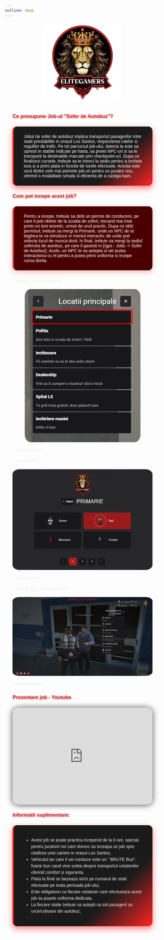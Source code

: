 ```yaml
---
outline: deep
---
```


<img src="../public/elitegamers.png" alt="pozaRegulament" width="256" height="256" style="display: block; margin: 0 auto; border-radius: 5%;">

<style>
.eg-bus {
  font-family: 'Poppins', sans-serif;
  max-width: 900px;
  margin: 0 auto;
  padding: 1rem 1.5rem;
  color: white;
}

.eg-bus .guide-box-gradient {
  background: linear-gradient(135deg, #1a1a1a 70%, #ff2323 100%);
  border-left: 5px solid #cc1a1a;
  padding: 1.5rem 2rem;
  margin: 1.5rem 0;
  border-radius: 14px;
  box-shadow: 0 8px 20px rgba(255, 35, 35, 0.6);
  transition: box-shadow 0.3s ease;
}
.eg-bus .guide-box-gradient:hover {
  box-shadow: 0 12px 35px rgba(255, 35, 35, 0.85);
}

.eg-bus .guide-box-solid {
  background-color: #4b0000;
  border-left: 5px solid #cc3333;
  padding: 1.5rem 2rem;
  margin: 1.5rem 0;
  border-radius: 14px;
  box-shadow: 0 6px 18px rgba(204, 51, 51, 0.3);
  transition: box-shadow 0.3s ease;
}
.eg-bus .guide-box-solid:hover {
  box-shadow: 0 10px 28px rgba(204, 51, 51, 0.55);
}

.eg-bus h3 {
  font-weight: 700;
  color: #cc3333;
  text-shadow: 1px 1px 4px rgba(204, 51, 51, 0.7);
}

.eg-bus p,
.eg-bus li {
  line-height: 1.5;
  color: #eee;
  font-weight: 400;
}

.eg-bus img {
  border-radius: 5%;
  display: block;
  margin: 1rem auto;
  max-width: 100%;
  height: auto;
}

.eg-bus .framed-photo {
  border-radius: 10px;
  border: 3px solid #cc3333;
  box-shadow: 0 4px 15px rgba(204, 51, 51, 0.6);
  max-width: 90%;
  margin: 1rem auto;
  display: block;
}

.eg-bus iframe {
  max-width: 100%;
  border-radius: 5%;
  box-shadow: 0 1px 20px rgba(0, 0, 0, 0.7);
  margin: 1.5rem auto;
  display: block;
}
</style>

<div class="eg-bus">

### Ce presupune Job-ul "Sofer de Autobuz"?

<div class="guide-box-gradient">
Jobul de sofer de autobuz implica transportul pasagerilor intre statii prestabilite in orasul Los Santos, respectarea rutelor si regulilor de trafic. Pe tot parcursul job-ului, datoria ta este sa opresti in statiile indicate pe harta, sa preiei NPC-uri si sa le transporti la destinatiile marcate prin checkpoint-uri. Dupa ce finalizezi cursele, trebuie sa te intorci la sediu pentru a incheia tura si a primi plata in functie de turele efectuate. Acesta este unul dintre cele mai potrivite job-uri pentru un jucator nou, oferind o modalitate simpla si eficienta de a castiga bani.
</div>

### Cum pot incepe acest job?

<div class="guide-box-solid">
Pentru a incepe, trebuie sa detii un permis de conducere, pe care il poti obtine de la scoala de soferi, trecand mai intai printr-un test teoretic, urmat de unul practic. Dupa ce obtii permisul, trebuie sa mergi la Primarie, unde un NPC de la tejghea te va introduce in meniul interactiv, de unde poti selecta locul de munca dorit. In final, trebuie sa mergi la sediul soferului de autobuz, pe care il gasesti in [/gps - Jobs -> Sofer de Autobuz]. Acolo, un NPC te va astepta si vei putea interactiona cu el pentru a putea primi uniforma si incepe cursa dorita.
</div>

:::details Locatie Primarie
![](../public/joburi/gps.png){.framed-photo}
:::

:::details NPC
![](../public/joburi/primarie.png){.framed-photo}
:::

:::details Sef | Sofer Autobuz
![](../public/joburi/soferautobuz.png){.framed-photo}
:::

### Prezentare job - Youtube

<iframe 
  width="560" 
  height="315" 
  src="https://www.youtube.com/embed/U1SpKQ-B0T4"
  title="YouTube video player" 
  frameborder="0" 
  allow="accelerometer; autoplay; clipboard-write; encrypted-media; gyroscope; picture-in-picture" 
  allowfullscreen>
</iframe>

### Informatii suplimentare:

<div class="guide-box-gradient">
<ul>
<li>Acest job se poate practica incepend de la 0 ore, special pentru jucatorii noi care doresc sa inceapa un job spre cladirea unei cariere in orasul Los Santos,</li>
<li>Vehiculul pe care il vei conduce este un: "BRUTE Bus", foarte bun cand vine vorba despre transportul cetatenilor oferind comfort si siguranta,</li>
<li>Plata la final se bazeaza strict pe numarul de statii efectuate pe toata perioada job-ului,</li>
<li>Este obligatoriu ca fiecare cetatean care efectueaza acest job sa poarte uniforma dedicata,</li>
<li>La fiecare statie trebuie sa astepti ca toti pasagerii sa urce/coboare din autobuz,</li>
</ul>
</div>

</div>
